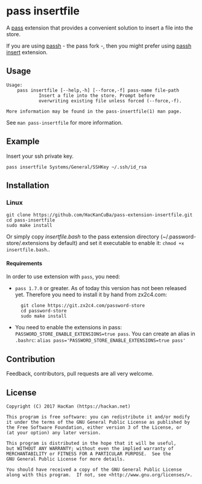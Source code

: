 # pass insertfile 

A [pass](https://www.passwordstore.org/) extension that provides a convenient solution to insert a file into the store.

If you are using [passh](https://github.com/HacKanCuBa/passh) - the pass fork -, then you might prefer using [passh insert](https://github.com/HacKanCuBa/passh-extension-insert) extension.

## Usage

```
Usage:
    pass insertfile [--help,-h] [--force,-f] pass-name file-path
            Insert a file into the store. Prompt before
            overwriting existing file unless forced (--force,-f).

More information may be found in the pass-insertfile(1) man page.
```

See `man pass-insertfile` for more information.

## Example

Insert your ssh private key.

    pass insertfile Systems/General/SSHKey ~/.ssh/id_rsa

## Installation

### Linux

    git clone https://github.com/HacKanCuBa/pass-extension-insertfile.git
    cd pass-insertfile
    sudo make install

Or simply copy *insertfile.bash* to the pass extension directory (~/.password-store/.extensions by default) and set it executable to enable it: `chmod +x insertfile.bash`..

#### Requirements

In order to use extension with `pass`, you need:
* `pass 1.7.0` or greater. As of today this version has not been released yet.
Therefore you need to install it by hand from zx2c4.com:

		git clone https://git.zx2c4.com/password-store
		cd password-store
		sudo make install

* You need to enable the extensions in pass: `PASSWORD_STORE_ENABLE_EXTENSIONS=true pass`.
You can create an alias in `.bashrc`: `alias pass='PASSWORD_STORE_ENABLE_EXTENSIONS=true pass'`

## Contribution
Feedback, contributors, pull requests are all very welcome.

## License

    Copyright (C) 2017 HacKan (https://hackan.net)

    This program is free software: you can redistribute it and/or modify
    it under the terms of the GNU General Public License as published by
    the Free Software Foundation, either version 3 of the License, or
    (at your option) any later version.

    This program is distributed in the hope that it will be useful,
    but WITHOUT ANY WARRANTY; without even the implied warranty of
    MERCHANTABILITY or FITNESS FOR A PARTICULAR PURPOSE.  See the
    GNU General Public License for more details.

    You should have received a copy of the GNU General Public License
    along with this program.  If not, see <http://www.gnu.org/licenses/>.


